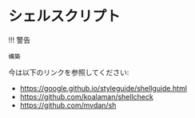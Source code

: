 # シェルスクリプト

!!! 警告

    構築

今は以下のリンクを参照してください:

- <https://google.github.io/styleguide/shellguide.html>
- <https://github.com/koalaman/shellcheck>
- <https://github.com/mvdan/sh>
